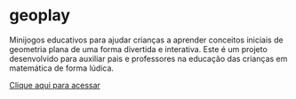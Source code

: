 # geoplay
Minijogos educativos para ajudar crianças a aprender conceitos iniciais de geometria plana de uma forma divertida e interativa. Este é um projeto desenvolvido para auxiliar pais e professores na educação das crianças em matemática de forma lúdica.

[Clique aqui para acessar](https://matheu46.github.io/geoplay/)
